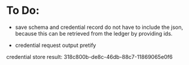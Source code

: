 # To Do:
- save schema and credential record do not have to include the json, because this can be retrieved from the ledger by providing ids.


- credential request output pretify

credential store result: 318c800b-de8c-46db-88c7-11869065e0f6
